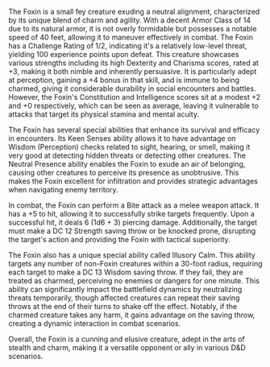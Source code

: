 The Foxin is a small fey creature exuding a neutral alignment, characterized by its unique blend of charm and agility. With a decent Armor Class of 14 due to its natural armor, it is not overly formidable but possesses a notable speed of 40 feet, allowing it to maneuver effectively in combat. The Foxin has a Challenge Rating of 1/2, indicating it's a relatively low-level threat, yielding 100 experience points upon defeat. This creature showcases various strengths including its high Dexterity and Charisma scores, rated at +3, making it both nimble and inherently persuasive. It is particularly adept at perception, gaining a +4 bonus in that skill, and is immune to being charmed, giving it considerable durability in social encounters and battles. However, the Foxin's Constitution and Intelligence scores sit at a modest +2 and +0 respectively, which can be seen as average, leaving it vulnerable to attacks that target its physical stamina and mental acuity.

The Foxin has several special abilities that enhance its survival and efficacy in encounters. Its Keen Senses ability allows it to have advantage on Wisdom (Perception) checks related to sight, hearing, or smell, making it very good at detecting hidden threats or detecting other creatures. The Neutral Presence ability enables the Foxin to exude an air of belonging, causing other creatures to perceive its presence as unobtrusive. This makes the Foxin excellent for infiltration and provides strategic advantages when navigating enemy territory.

In combat, the Foxin can perform a Bite attack as a melee weapon attack. It has a +5 to hit, allowing it to successfully strike targets frequently. Upon a successful hit, it deals 6 (1d6 + 3) piercing damage. Additionally, the target must make a DC 12 Strength saving throw or be knocked prone, disrupting the target's action and providing the Foxin with tactical superiority.

The Foxin also has a unique special ability called Illusory Calm. This ability targets any number of non-Foxin creatures within a 30-foot radius, requiring each target to make a DC 13 Wisdom saving throw. If they fail, they are treated as charmed, perceiving no enemies or dangers for one minute. This ability can significantly impact the battlefield dynamics by neutralizing threats temporarily, though affected creatures can repeat their saving throws at the end of their turns to shake off the effect. Notably, if the charmed creature takes any harm, it gains advantage on the saving throw, creating a dynamic interaction in combat scenarios.

Overall, the Foxin is a cunning and elusive creature, adept in the arts of stealth and charm, making it a versatile opponent or ally in various D&D scenarios.